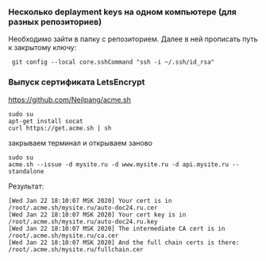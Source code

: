 ### Несколько deplayment keys на одном компьютере (для разных репозиториев)

Необходимо зайти в папку с репозиторием.
Далее в ней прописать путь к закрытому ключу:

```code
 git config --local core.sshCommand "ssh -i ~/.ssh/id_rsa"
```

### Выпуск сертификата LetsEncrypt

https://github.com/Neilpang/acme.sh

```code
sudo su
apt-get install socat
curl https://get.acme.sh | sh
```

закрываем терминал и открываем заново

```code
sudo su
acme.sh --issue -d mysite.ru -d www.mysite.ru -d api.mysite.ru --standalone
```
Результат:

```code
[Wed Jan 22 18:10:07 MSK 2020] Your cert is in  /root/.acme.sh/mysite.ru/auto-doc24.ru.cer 
[Wed Jan 22 18:10:07 MSK 2020] Your cert key is in  /root/.acme.sh/mysite.ru/auto-doc24.ru.key 
[Wed Jan 22 18:10:07 MSK 2020] The intermediate CA cert is in  /root/.acme.sh/mysite.ru/ca.cer 
[Wed Jan 22 18:10:07 MSK 2020] And the full chain certs is there:  /root/.acme.sh/mysite.ru/fullchain.cer 
```

